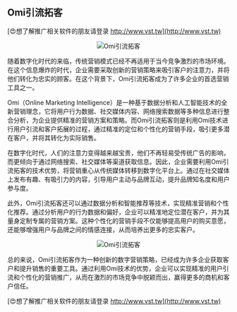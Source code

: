 ## **Omi引流拓客**

[😍想了解推广相关软件的朋友请登录 http://www.vst.tw](http://www.vst.tw)

 <center><img src="https://vst.tw/MP4/tuiguang/png/0.png" alt="Omi引流拓客"></center>

随着数字化时代的来临，传统营销模式已经不再适用于当今竞争激烈的市场环境。在这个信息爆炸的时代，企业需要采取创新的营销策略来吸引客户的注意力，并将他们转化为忠实的顾客。在这个背景下，Omi引流拓客成为了许多企业的首选营销工具之一。

Omi（Online Marketing Intelligence）是一种基于数据分析和人工智能技术的全新营销理念，它将用户行为数据、社交媒体内容、网络搜索数据等多种信息进行整合分析，为企业提供精准的营销方案和策略。而Omi引流拓客则是利用Omi技术进行用户引流和客户拓展的过程，通过精准的定位和个性化的营销手段，吸引更多潜在客户，并将其转化为实际销售。

在数字化时代，人们的注意力变得越来越宝贵，他们不再轻易受传统广告的影响，而更倾向于通过网络搜索、社交媒体等渠道获取信息。因此，企业需要利用Omi引流拓客的技术优势，将营销重心从传统媒体转移到数字化平台上。通过在社交媒体上发布有趣、有吸引力的内容，引导用户主动与品牌互动，提升品牌知名度和用户参与度。

此外，Omi引流拓客还可以通过数据分析和智能推荐等技术，实现精准营销和个性化推荐。通过分析用户的行为数据和偏好，企业可以精准地定位潜在客户，并为其量身定制专属的营销方案。这种个性化的营销手段不仅能够提高用户的购买意愿，还能够增强用户与品牌之间的情感连接，从而培养出更多的忠实客户。

 <center><img src="https://vst.tw/MP4/tuiguang/png/4.png" alt="Omi引流拓客"></center>

总的来说，Omi引流拓客作为一种创新的数字营销策略，已经成为许多企业获取客户和提升销售的重要工具。通过利用Omi技术的优势，企业可以实现精准的用户引流和个性化的营销推广，从而在激烈的市场竞争中脱颖而出，赢得更多的商机和客户信任。

[😍想了解推广相关软件的朋友请登录 http://www.vst.tw](http://www.vst.tw)



